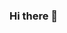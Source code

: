 ### Hi there 👋

<!--
**Liwenhao-Coder/Liwenhao-Coder** is a ✨ _special_ ✨ repository because its `README.md` (this file) appears on your GitHub profile.

![Liwenhao-Coder's github stats](https://github-readme-stats.vercel.app/apiLiwenhao-Coder=anuraghazra&theme=dark&show_icons=true)
